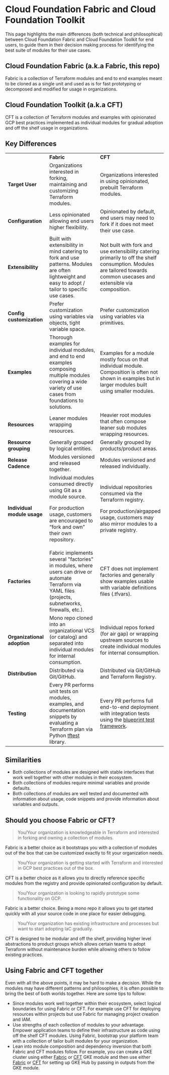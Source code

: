 # Cloud Foundation Fabric and Cloud Foundation Toolkit

This page highlights the main differences (both technical and philosophical) between Cloud Foundation Fabric and Cloud Foundation Toolkit for end users, to guide them in their decision making process for identifying the best suite of modules for their use cases.

## Cloud Foundation Fabric (a.k.a Fabric, this repo)

Fabric is a collection of Terraform modules and end to end examples meant to be cloned as a single unit and used as is for fast prototyping or decomposed and modified for usage in organizations.

## Cloud Foundation Toolkit (a.k.a CFT)

CFT is a collection of Terraform modules and examples with opinionated GCP best practices implemented as individual modules for gradual adoption and off the shelf usage in organizations.

## Key Differences

<table>
  <tr>
   <td>
   </td>
   <td><strong>Fabric</strong>
   </td>
   <td><strong>CFT</strong>
   </td>
  </tr>
  <tr>
   <td><strong>Target User</strong>
   </td>
   <td>Organizations interested in forking, maintaining and customizing Terraform modules.
   </td>
   <td>Organizations interested in using opinionated, prebuilt Terraform modules.
   </td>
  </tr>
  <tr>
   <td><strong>Configuration</strong>
   </td>
   <td>Less opinionated allowing end users higher flexibility.
   </td>
   <td>Opinionated by default, end users may need to fork if it does not meet their use case.
   </td>
  </tr>
  <tr>
   <td><strong>Extensibility</strong>
   </td>
   <td>Built with extensibility in mind catering to fork and use patterns. Modules are often lightweight and easy to adopt / tailor to specific use cases.
   </td>
   <td>Not built with fork and use extensibility catering primarily to off the shelf consumption. Modules are tailored towards common usecases and extensible via composition.
   </td>
  </tr>
  <tr>
   <td><strong>Config customization</strong>
   </td>
   <td>Prefer customization using variables via objects, tight variable space.
   </td>
   <td>Prefer customization using variables via primitives.
   </td>
  </tr>
  <tr>
   <td><strong>Examples</strong>
   </td>
   <td>Thorough examples for individual modules, and end to end examples composing multiple modules covering a wide variety of use cases from foundations to solutions.
   </td>
   <td>Examples for a module mostly focus on that individual module. Composition is often not shown in examples but in larger modules built using smaller modules.
   </td>
  </tr>
  <tr>
   <td><strong>Resources</strong>
   </td>
   <td>Leaner modules wrapping resources.
   </td>
   <td>Heavier root modules that often compose leaner sub modules wrapping resources.
   </td>
  </tr>
  <tr>
   <td><strong>Resource grouping</strong>
   </td>
   <td>Generally grouped by logical entities.
   </td>
   <td>Generally grouped by products/product areas.
   </td>
  </tr>
  <tr>
   <td><strong>Release Cadence</strong>
   </td>
   <td>Modules versioned and released together.
   </td>
   <td>Modules versioned and released individually.
   </td>
  </tr>
  <tr>
   <td><strong>Individual module usage</strong>
   </td>
   <td>Individual modules consumed directly using Git as a module source.
<p>
For production usage, customers are encouraged to “fork and own” their own repository.
   </td>
   <td>Individual repositories consumed via the Terraform registry.
<p>
For production/airgapped usage, customers may also mirror modules to a private registry.
   </td>
  </tr>
  <tr>
   <td><strong>Factories</strong>
   </td>
   <td>Fabric implements several "factories" in modules, where users can drive or automate Terraform via YAML files (projects, subnetworks, firewalls, etc.).
   </td>
   <td>CFT does not implement factories and generally show examples usable with variable definitions files (.tfvars).
   </td>
  </tr>
  <tr>
   <td><strong>Organizational adoption</strong>
   </td>
   <td>Mono repo cloned into an organizational VCS (or catalog) and separated into individual modules for internal consumption.
   </td>
   <td>Individual repos forked (for air gap) or wrapping upstream sources to create individual modules for internal consumption.
   </td>
  </tr>
  <tr>
   <td><strong>Distribution</strong>
   </td>
   <td>Distributed via Git/GitHub.
   </td>
   <td>Distributed via Git/GitHub and Terraform Registry.
   </td>
  </tr>
  <tr>
   <td><strong>Testing</strong>
   </td>
   <td>Every PR performs unit tests on modules, examples, and documentation snippets by evaluating a Terraform plan via Python <a href="https://pypi.org/project/tftest/">tftest</a> library.
   </td>
   <td>Every PR performs full end-to-end deployment with integration tests using the <a href="https://pkg.go.dev/github.com/GoogleCloudPlatform/cloud-foundation-toolkit/infra/blueprint-test">blueprint test framework</a>.
   </td>
  </tr>
</table>

## Similarities

* Both collections of modules are designed with stable interfaces that work well together with other modules in their ecosystem.
* Both collections of modules require minimal variables and provide defaults.
* Both collections of modules are well tested and documented with information about usage, code snippets and provide information about variables and outputs.

## Should you choose Fabric or CFT?

> You/Your organization is knowledgeable in Terraform and interested in forking and owning a collection of modules.
  
  Fabric is a better choice as it bootstraps you with a collection of modules out of the box that can be customized exactly to fit your organization needs.

> You/Your organization is getting started with Terraform and interested in GCP best practices out of the box.

  CFT is a better choice as it allows you to directly reference specific modules from the registry and provide opinionated configuration by default.

> You/Your organization is looking to rapidly prototype some functionality on GCP.
  
  Fabric is a better choice. Being a mono repo it allows you to get started quickly with all your source code in one place for easier debugging.

> You/Your organization has existing infrastructure and processes but want to start adopting IaC gradually.
  
  CFT is designed to be modular and off the shelf, providing higher level abstractions to product groups which allows certain teams to adopt Terraform without maintenance burden while allowing others to follow existing practices.

## Using Fabric and CFT together

Even with all the above points, it may be hard to make a decision. While the modules may have different patterns and philosophies, it is often possible to bring the best of both worlds together. Here are some tips to follow:

* Since modules work well together within their ecosystem, select logical boundaries for using Fabric or CFT. For example use CFT for deploying resources within projects but use Fabric for managing project creation and IAM.
* Use strengths of each collection of modules to your advantage. Empower application teams to define their infrastructure as code using off the shelf CFT modules. Using Fabric, bootstrap your platform team with a collection of tailor built modules for your organization.
* Lean into module composition and dependency inversion that both Fabric and CFT modules follow. For example, you can create a GKE cluster using either [Fabric](https://github.com/GoogleCloudPlatform/cloud-foundation-fabric/tree/master/modules/gke-cluster#gke-cluster-module) or [CFT](https://github.com/terraform-google-modules/terraform-google-kubernetes-engine) GKE module and then use either [Fabric](https://github.com/GoogleCloudPlatform/cloud-foundation-fabric/tree/master/modules/gke-hub#variables) or [CFT](https://github.com/terraform-google-modules/terraform-google-kubernetes-engine/tree/master/modules/fleet-membership) for setting up GKE Hub by passing in outputs from the GKE module.
